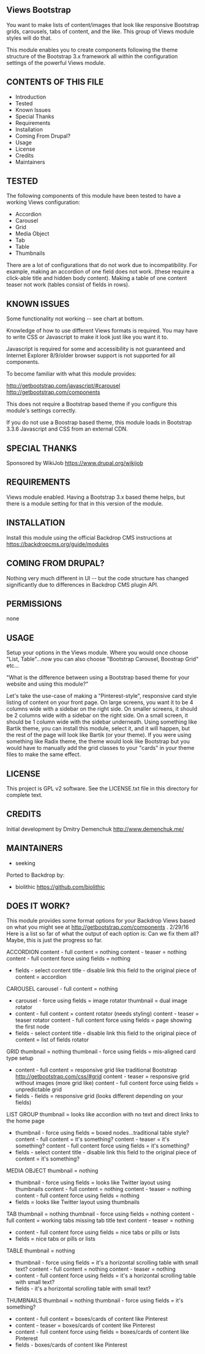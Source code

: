 Views Bootstrap
---------------------

You want to make lists of content/images that look like responsive Bootstrap grids, carousels, tabs of content, and the like.  This group of Views module styles will do that.

This module enables you to create components following the theme structure of the Bootstrap 3.x framework all within the configuration settings of the powerful Views module.

CONTENTS OF THIS FILE
---------------------

 - Introduction
 - Tested
 - Known Issues
 - Special Thanks
 - Requirements
 - Installation
 - Coming From Drupal?
 - Usage
 - License
 - Credits
 - Maintainers

TESTED
-----

The following components of this module have been tested to have a working Views configuration:
- Accordion
- Carousel
- Grid
- Media Object
- Tab
- Table
- Thumbnails

There are a lot of configurations that do not work due to incompatibility.  For example, making an accordion of one field does not work. (these require a click-able title and hidden body content).  Making a table of one content teaser not work (tables consist of fields in rows).

KNOWN ISSUES
---------------------

Some functionality not working -- see chart at bottom.

Knowledge of how to use different Views formats is required.  You may have to write CSS or Javascript to make it look just like you want it to.

Javascript is required for some and accessibility is not guaranteed and Internet Explorer 8/9/older browser support is not supported for all components.

To become familiar with what this module provides:

<http://getbootstrap.com/javascript/#carousel>  <http://getbootstrap.com/components>

This does not require a Bootstrap based theme if you configure this module's settings correctly.

If you do not use a Boostrap based theme, this module loads in Bootstrap 3.3.6 Javascript and CSS from an external CDN.

SPECIAL THANKS
--------------

Sponsored by WikiJob <https://www.drupal.org/wikijob>

REQUIREMENTS
------------

Views module enabled.  Having a Bootstrap 3.x based theme helps, but there is a module setting for that in this version of the module.

INSTALLATION
------------

Install this module using the official Backdrop CMS instructions at https://backdropcms.org/guide/modules

COMING FROM DRUPAL?
-------------------

Nothing very much different in UI -- but the code structure has changed significantly due to differences in Backdrop CMS plugin API.

PERMISSIONS
------------

none

USAGE
-----

Setup your options in the Views module.  Where you would once choose "List, Table"...now you can also choose "Bootstrap Carousel, Boostrap Grid" etc...

"What is the difference between using a Bootstrap based theme for your website and using this module?"

Let's take the use-case of making a "Pinterest-style", responsive card style listing of content on your front page.  On large screens, you want it to be 4 columns wide with a sidebar on the right side.  On smaller screens, it should be 2 columns wide with a sidebar on the right side.  On a small screen, it should be 1 column wide with the sidebar underneath.  Using something like Bartik theme, you can install this module, select it, and it will happen, but the rest of the page will look like Bartik (or your theme).  If you were using something like Radix theme, the theme would look like Bootstrap but you would have to manually add the grid classes to your "cards" in your theme files to make the same effect.

LICENSE
-------

This project is GPL v2 software. See the LICENSE.txt file in this directory for complete text.

CREDITS
-----------

Initial development by Dmitry Demenchuk <http://www.demenchuk.me/>

MAINTAINERS
-----------

- seeking

Ported to Backdrop by:

- biolithic <https://github.com/biolithic>

DOES IT WORK?
-----------

This module provides some format options for your Backdrop Views based on what you might see at <http://getbootstrap.com/components> .
2/29/16 Here is a list so far of what the output of each option is:
Can we fix them all?  Maybe, this is just the progress so far.

ACCORDION
content - full content = nothing
content - teaser = nothing
content - full content force using fields = nothing
- fields - select content title - disable link this field to the original piece of content = accordion

CAROUSEL
carousel - full content = nothing
- carousel - force using fields = image rotator
thumbnail = dual image rotator
- content - full content = content rotator (needs styling)
content - teaser = teaser rotator
content - full content force using fields = page showing the first node
- fields - select content title - disable link this field to the original piece of content = list of fields rotator

GRID
thumbnail = nothing
thumbnail - force using fields = mis-aligned card type setup
- content - full content = responsive grid like traditional Bootstrap http://getbootstrap.com/css/#grid
content - teaser = responsive grid without images (more grid like)
content - full content force using fields = unpredictable grid
- fields - fields = responsive grid (looks different depending on your fields)

LIST GROUP
thumbnail = looks like accordion with no text and direct links to the home page
- thumbnail - force using fields = boxed nodes...traditional table style?
content - full content = it's something?
content - teaser = it's something?
content - full content force using fields = it's something?
- fields - select content title - disable link this field to the original piece of content = it's something?

MEDIA OBJECT
thumbnail = nothing
- thumbnail - force using fields = looks like Twitter layout using thumbnails
content - full content = nothing
content - teaser = nothing
content - full content force using fields = nothing
- fields = looks like Twitter layout using thumbnails

TAB
thumbnail = nothing
thumbnail - force using fields = nothing
content - full content = working tabs missing tab title text
content - teaser = nothing
- content - full content force using fields = nice tabs or pills or lists
- fields = nice tabs or pills or lists

TABLE
thumbnail = nothing
- thumbnail - force using fields = it's a horizontal scrolling table with small text?
content - full content = nothing
content - teaser = nothing
- content - full content force using fields = it's a horizontal scrolling table with small text?
- fields - it's a horizontal scrolling table with small text?

THUMBNAILS
thumbnail = nothing
thumbnail - force using fields = it's something?
- content - full content = boxes/cards of content like Pinterest
- content - teaser = boxes/cards of content like Pinterest
- content - full content force using fields = boxes/cards of content like Pinterest
- fields - boxes/cards of content like Pinterest
